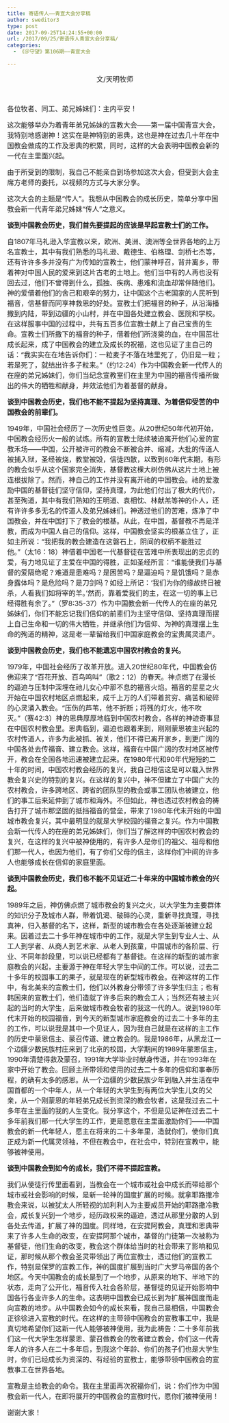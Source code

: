 ```yaml
---
title: 寄语传人——青宣大会分享稿
author: sweditor3
type: post
date: 2017-09-25T14:24:55+00:00
url: /2017/09/25/寄语传人青宣大会分享稿/
categories:
  - 《＠守望》第106期——青宣大会

---
```

<p style="text-align: center;">
  <span style="font-size: 12pt;">文/天明牧师</span>
</p>

&nbsp;

<span style="font-size: 12pt;">各位牧者、同工、弟兄姊妹们：主内平安！</span>

<span style="font-size: 12pt;">这次能够举办为着青年弟兄姊妹的宣教大会——第一届中国青宣大会，我特别地感谢神！这实在是神特别的恩典，这也是神在过去几十年在中国教会做成的工作及恩典的积累，同时，这样的大会表明中国教会新的一代在主里面兴起。</span>

<span style="font-size: 12pt;">由于所受到的限制，我自己不能亲自到场参加这次大会，但受到大会主席方老师的委托，以视频的方式与大家分享。</span>

<span style="font-size: 12pt;">这次大会的主题是“传人”。我想从中国教会的成长历史，简单分享中国教会新一代青年弟兄姊妹“传人”之意义。</span>

<span style="font-size: 12pt;"><strong>谈到中国教会历史，我们首先要提起的应该是早起宣教士们的工作。</strong></span>

<span style="font-size: 12pt;">自1807年马礼逊入华宣教以来，欧洲、美洲、澳洲等全世界各地的上万名宣教士，其中有我们熟悉的马礼逊、戴德生、伯格理、剑桥七杰等，还有许许多多并没有广为传知的宣教士，他们蒙神呼召，背井离乡，带着神对中国人民的爱来到这片古老的土地上。他们当中有的人再也没有回去过，他们不曾得到什么，孤独、疾病、患难和流血却常伴随他们。神的爱借着他们的舍己和艰辛的努力，让中国这个古老国家的人民听到福音，信基督而同享神救恩的好处。宣教士们把福音的种子，从沿海播撒到内陆，带到边疆的小山村，并在中国各处建立教会、医院和学校。在这样服事中国的过程中，共有五百多位宣教士献上了自己宝贵的生命。宣教士们所撒下的福音的种子，借着他们所浇奠的血，在中国茁壮成长起来，成了中国教会的建立及成长的祝福，这也见证了主自己的话：“我实实在在地告诉你们：一粒麦子不落在地里死了，仍旧是一粒；若是死了，就结出许多子粒来。”（约12:24）作为中国教会新一代传人的在座的弟兄姊妹们，你们当纪念宣教室们在主里为中国的福音传播所做出的伟大的牺牲和献身，并效法他们为着基督的献身。</span>

<span style="font-size: 12pt;"><strong>谈到中国教会历史，我们也不能不提起为坚持真理、为着信仰受苦的中国教会的前辈们。</strong></span>

<span style="font-size: 12pt;">1949年，中国社会经历了一次历史性巨变。从20世纪50年代初开始，中国教会经历火一般的试炼。所有的宣教士陆续被迫离开他们心爱的宣教禾场——中国，公开被许可的教会不断被合并、缩减，大批的传道人被捕入狱，圣经被烧，教堂被毁，信徒四散，以致到60年代末期，有形的教会似乎从这个国家完全消失，基督教这棵大树仿佛从这片土地上被连根拔除了。然而，神自己的工作并没有离开祂的中国教会。祂的爱激励中国的基督徒们坚守信仰，坚持真理，为此他们付出了极大的代价，甚至殉道，其中有我们熟知的王明道、袁相忱、林献羔等神的仆人，还有许许多多无名的传道人及弟兄姊妹们。神透过他们的苦难，炼净了中国教会，并在中国打下了教会的根基。从此，在中国，基督教不再是洋教，而成为中国人自己的信仰。这样，中国教会坚实的根基立住了，正如主所说：“我把我的教会建造在这磐石上，阴间的权柄不能胜过他。”（太16：18）神借着中国老一代基督徒在苦难中所表现出的忠贞的爱，有力地见证了主爱在中国的得胜，正如圣经所言：“谁能使我们与基督的爱隔绝呢？难道是患难吗？是困苦吗？是逼迫吗？是饥饿吗？是赤身露体吗？是危险吗？是刀剑吗？如经上所记：‘我们为你的缘故终日被杀，人看我们如将宰的羊。’然而，靠着爱我们的主，在这一切的事上已经得胜有余了。”（罗8:35-37）作为中国教会新一代传人的在座的弟兄姊妹们，你们不能忘记我们信仰的前辈们为主坚守信仰、坚持真理而摆上自己生命和一切的伟大牺牲，并继承他们为信仰、为神的真理摆上生命的殉道的精神，这是老一辈留给我们中国家庭教会的宝贵属灵遗产。</span>

<span style="font-size: 12pt;"><strong>谈到中国教会历史，我们也不能遗忘中国农村教会的复兴。</strong></span>

<span style="font-size: 12pt;">1979年，中国社会经历了改革开放。进入20世纪80年代，中国教会仿佛迎来了“百花开放、百鸟鸣叫”（歌2：12）的春天。神点燃了在漫长的逼迫与压制中深埋在祂儿女心中那不息的福音火焰。福音的星星之火开始在中国农村地区点燃起来，成千上万的人们带着贫穷、痛苦和破碎的心灵涌入教会。“压伤的芦苇，他不折断；将残的灯火，他不吹灭。”（赛42:3）神的恩典厚厚地临到中国农村教会，各样的神迹奇事显在中国农村教会里。恩典临到，逼迫也跟着来到，刚刚蒙恩被主兴起的农村传道人，许多为此被抓、被关，他们不得已离开家乡，到更广阔的中国各处去传福音、建立教会。这样，福音在中国广阔的农村地区被传开，教会在全国各地迅速被建立起来。在1980年代和90年代短短的二十年的时间，中国农村教会经历的复兴，我自己相信这是可以载入世界教会复兴史的特别的复兴。在这样的复兴中，神不但建立了中国广大的农村教会，许多跨地区、跨省的团队型的教会或事工团队也被建立，他们的事工后来延伸到了城市和海外。不但如此，神也透过农村教会的祷告打开了城市那坚固的抵挡福音的营垒，带来了1980年代末开始的中国城市教会复兴，其中最明显的就是大学校园的福音之复兴。作为中国教会新一代传人的在座的弟兄姊妹们，你们当了解这样的中国农村教会的复兴，在这样的复兴中被神使用的，有许多人是你们的祖父、祖母和他们那一代人，也因为他们，有了你们父母的信主，这样你们中间的许多人也能够成长在信仰的家庭里面。</span>

<span style="font-size: 12pt;"><strong>谈到中国教会历史，我们也不能不见证近二十年来的中国城市教会的兴起。</strong></span>

<span style="font-size: 12pt;">1989年之后，神仿佛点燃了城市教会的复兴之火，以大学生为主要群体的知识分子及城市人群，带着饥渴、破碎的心灵，重新寻找真理，寻找真神，归入基督的名下，这样，新型的城市教会在各处逐渐被建立起来。因着过去二十多年神在城市中的工作，就是大学生到专业人士、从工人到学者、从商人到艺术家、从老人到孩童，中国城市的各阶层、行业、不同年龄段里，可以说已经都有了基督徒。在这样的新型的城市家庭教会的兴起，主要源于神在年轻大学生中间的工作。可以说，过去二十多年的校园事工的果子，就是现在的新型城市教会。在神这样的工作中，有北美来的宣教士们，他们以外教身分带领了许多学生归主；也有韩国来的宣教士们，他们造就了许多后来的教会工人；当然还有被主兴起的当时的大学生，后来做城市教会牧者的我这一代的人。说到1980年代末开始的校园福音，到今天的新型城市家庭教会的过去二十多年的主的工作，可以说我是其中一个见证人，因为我自己就是在这样的主工作的历史中蒙恩信主、蒙召传道、建立教会的。我是1986年，从黑龙江一个边疆少数民族村庄来到了北京的校园，大学期间的1989年蒙恩信主，1990年清楚得救及蒙召，1991年大学毕业时献身传道，并在1993年在家中开始了教会。回顾主所带领和使用的过去二十多年的信仰和事奉历程，的确有太多的感恩。从一个边疆的少数民族少年到融入并生活在中国首都的一个中年人，从一个年轻的大学生到有两位大学生儿女的父亲，从一个刚蒙恩的年轻弟兄成长到资深的教会牧者，这是我过去二十多年在主里面的我的人生变化。我分享这个，不但是见证神在过去二十多年前我们那一代大学生的工作，更是愿意在主里面激励你们——中国教会的新一代年轻人，愿主在将来的二十多年里，造就你们，使你们真正成为新一代属灵领袖，不但在教会中，在社会中，特别在宣教中，能够被神使用。</span>

<span style="font-size: 12pt;"><strong>谈到中国教会到如今的成长，我们不得不提起宣教。</strong></span>

<span style="font-size: 12pt;">我们从使徒行传里面看到，当教会在一个城市或社会中成长而带给那个城市或社会影响的时候，是新一轮神的国度扩展的时候。就拿耶路撒冷教会来说，以被犹太人所轻视的加利利人为主要成员开始的耶路撒冷教会，成长复兴到一个地步，经历政权来的逼迫，透过从那里分散的人到各处去传道，扩展了神的国度。同样地，在安提阿教会，真理和恩典带来了许多人生命的改变，在安提阿那个城市，基督的门徒第一次被称为基督徒，他们生命的改变，教会这个群体给当时的社会带来了影响和见证，那时候从那个教会圣灵带领出了两位宣教士，透过他们的宣教工作，特别是保罗的宣教工作，神的国度扩展到当时广大罗马帝国的各个地区。今天中国教会的成长是到了一个地步，从原来的地下、半地下的状态，走向了公开化，福音传入社会各阶层，基督徒的见证开始影响中国各行各业许多人的生命。这表明中国教会已成长到为扩展神国度而走向宣教的地步。从中国教会如今的成长来看，我自己是相信，中国教会正徐徐进入宣教的时代。在这样的主带领中国教会的宣教事工中，我是真切地希望你们这新一代人能够被神使用，我为此祷告：二十多年前我们这一代大学生怎样蒙恩、蒙召做教会的牧者建立教会，你们这一代青年人的许多人在二十多年后，到我这个年龄、你们的孩子们也是大学生时，你们已经成长为资深的、有经验的宣教士，能够带领中国教会的宣教事工在世界各地。</span>

<span style="font-size: 12pt;">宣教是主给教会的命令。我在主里面再次祝福你们，说：你们作为中国教会新一代人，在即将展开的中国教会的宣教时代，愿你们被神使用！</span>

<span style="font-size: 12pt;">谢谢大家！</span>